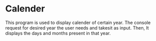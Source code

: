# Calender

This program is used to display calender of certain year.
The console request for desired year the user needs and takesit as input.
Then, It displays the days and months present in that year.


